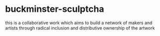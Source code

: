 # buckminster-sculptcha
this is a collaborative work which aims to build a network of makers and artists through radical inclusion and distributive ownership of the artwork
